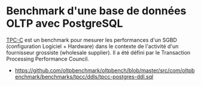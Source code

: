 # Benchmark d'une base de données OLTP avec PostgreSQL

[TPC-C](https://www.tpc.org/tpcc/) est un benchmark pour mesurer les performances d'un SGBD (configuration Logiciel + Hardware) dans le contexte de l'activité d'un fournisseur grossiste (wholesale supplier). Il a été défini par le Transaction Processing Performance Council.
 
* https://github.com/oltpbenchmark/oltpbench/blob/master/src/com/oltpbenchmark/benchmarks/tpcc/ddls/tpcc-postgres-ddl.sql


